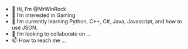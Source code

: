- 👋 Hi, I’m @MrWinRock
- 👀 I’m interested in Gaming
- 🌱 I’m currently learning Python, C++, C#, Java, Javascript, and how to use JSON.
- 💞️ I’m looking to collaborate on ...
- 📫 How to reach me ...


